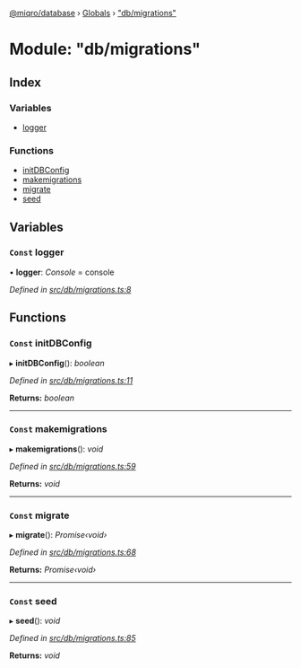 [@miqro/database](../README.md) › [Globals](../globals.md) › ["db/migrations"](_db_migrations_.md)

# Module: "db/migrations"

## Index

### Variables

* [logger](_db_migrations_.md#const-logger)

### Functions

* [initDBConfig](_db_migrations_.md#const-initdbconfig)
* [makemigrations](_db_migrations_.md#const-makemigrations)
* [migrate](_db_migrations_.md#const-migrate)
* [seed](_db_migrations_.md#const-seed)

## Variables

### `Const` logger

• **logger**: *Console* = console

*Defined in [src/db/migrations.ts:8](https://github.com/claukers/miqro-sequelize/blob/3348ef6/src/db/migrations.ts#L8)*

## Functions

### `Const` initDBConfig

▸ **initDBConfig**(): *boolean*

*Defined in [src/db/migrations.ts:11](https://github.com/claukers/miqro-sequelize/blob/3348ef6/src/db/migrations.ts#L11)*

**Returns:** *boolean*

___

### `Const` makemigrations

▸ **makemigrations**(): *void*

*Defined in [src/db/migrations.ts:59](https://github.com/claukers/miqro-sequelize/blob/3348ef6/src/db/migrations.ts#L59)*

**Returns:** *void*

___

### `Const` migrate

▸ **migrate**(): *Promise‹void›*

*Defined in [src/db/migrations.ts:68](https://github.com/claukers/miqro-sequelize/blob/3348ef6/src/db/migrations.ts#L68)*

**Returns:** *Promise‹void›*

___

### `Const` seed

▸ **seed**(): *void*

*Defined in [src/db/migrations.ts:85](https://github.com/claukers/miqro-sequelize/blob/3348ef6/src/db/migrations.ts#L85)*

**Returns:** *void*
